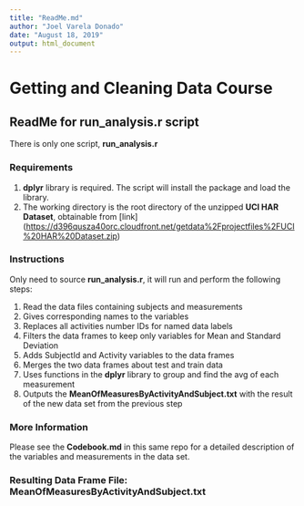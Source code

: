 ```yaml
---
title: "ReadMe.md"
author: "Joel Varela Donado"
date: "August 18, 2019"
output: html_document
---
```


# Getting and Cleaning Data Course
## ReadMe for **run_analysis.r** script

There is only one script, **run_analysis.r**

### Requirements
1. **dplyr** library is required. The script will install the package and load the library.
2. The working directory is the root directory of the unzipped **UCI HAR Dataset**, obtainable from [link] (https://d396qusza40orc.cloudfront.net/getdata%2Fprojectfiles%2FUCI%20HAR%20Dataset.zip)

### Instructions
Only need to source **run_analysis.r**, it will run and perform the following steps:

1. Read the data files containing subjects and measurements
2. Gives corresponding names to the variables
3. Replaces all activities number IDs for named data labels
4. Filters the data frames to keep only variables for Mean and Standard Deviation
5. Adds SubjectId and Activity variables to the data frames
6. Merges the two data frames about test and train data
7. Uses functions in the **dplyr** library to group and find the avg of each measurement
8. Outputs the **MeanOfMeasuresByActivityAndSubject.txt** with the result of the new data set from the previous step

### More Information
Please see the **Codebook.md** in this same repo for a detailed description of the variables and measurements in the data set.

### Resulting Data Frame File: **MeanOfMeasuresByActivityAndSubject.txt**